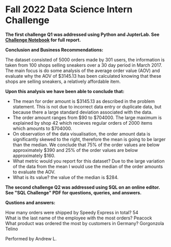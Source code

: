 # Fall 2022 Data Science Intern Challenge 
 
 **The first challenge Q1 was addressed using Python and JupterLab. See [Challenge Notebook](Challenge.ipynb) for full report.**

**Conclusion and Business Recommendations:**

The dataset consisted of 5000 orders made by 301 users, the information is taken from 100 shops selling sneakers over a 30 day period in March 2017. The main focus is do some analysis of the average order value (AOV) and evaluate why the AOV of $3145.13 has been calculated knowing that these shops are selling sneakers, a relatively affordable item.

**Upon this analysis we have been able to conclude that:**

- The mean for order amount is $3145.13 as described in the problem statement. This is not due to incorrect data entry or duplicate data, but because there a large standard deviation associated with the data.
- The order amount ranges from $90 to $704000. The large maximum is explained by shop 42 which recieves regular orders of 2000 items which amounts to $704000.
- On observation of the data visualisation, the order amount data is significantly skewed to the right, therefore the mean is going to be larger than the median. We conclude that 75% of the order values are below approximately $390 and 25% of the order values are below approximately $160.
- What metric would you report for this dataset? Due to the large variation of the data from the mean I would use the median of the order amounts to evaluate the AOV.
- What is its value? the value of the median is $284.


**The second challenge Q2 was addressed using SQL on an online editor. See "SQL Challenge" PDF for questions, queries, and answers.**

**Qustions and answers:**

How many orders were shipped by Speedy Express in total? 54 <br>
What is the last name of the employee with the most orders? Peacock <br>
What product was ordered the most by customers in Germany? Gorgonzola Telino <br>

Performed by Andrew L.
